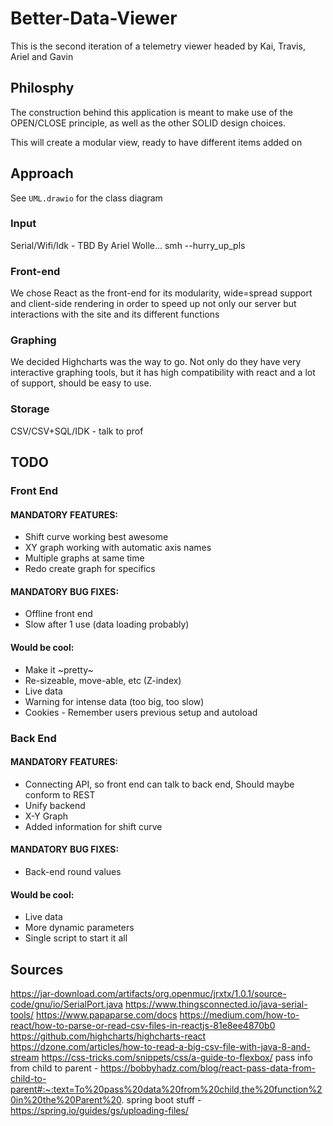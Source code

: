 # Better-Data-Viewer
This is the second iteration of a telemetry viewer headed by Kai, Travis, Ariel and Gavin

## Philosphy
The construction behind this application is meant to make use of the OPEN/CLOSE principle, as well as the other SOLID design choices.

This will create a modular view, ready to have different items added on

## Approach
See `UML.drawio` for the class diagram

### Input
Serial/Wifi/Idk - TBD By Ariel Wolle... smh --hurry_up_pls

### Front-end
We chose React as the front-end for its modularity, wide=spread support and client-side rendering in order to speed up not only our server 
but interactions with the site and its different functions

### Graphing
We decided Highcharts was the way to go. Not only do they have very interactive graphing tools, but it has high compatibility with react and
a lot of support, should be easy to use.

### Storage
CSV/CSV+SQL/IDK - talk to prof

## TODO

### Front End
#### MANDATORY FEATURES:
- Shift curve working best awesome
- XY graph working with automatic axis names
- Multiple graphs at same time
- Redo create graph for specifics

#### MANDATORY BUG FIXES:
- Offline front end
- Slow after 1 use (data loading probably)

#### Would be cool:
- Make it ~pretty~
- Re-sizeable, move-able, etc (Z-index)
- Live data
- Warning for intense data (too big, too slow)
- Cookies - Remember users previous setup and autoload

### Back End
#### MANDATORY FEATURES:
- Connecting API, so front end can talk to back end, Should maybe conform to REST
- Unify backend
- X-Y Graph
- Added information for shift curve

#### MANDATORY BUG FIXES:
- Back-end round values

#### Would be cool:
- Live data
- More dynamic parameters
- Single script to start it all


## Sources
https://jar-download.com/artifacts/org.openmuc/jrxtx/1.0.1/source-code/gnu/io/SerialPort.java
https://www.thingsconnected.io/java-serial-tools/
https://www.papaparse.com/docs
https://medium.com/how-to-react/how-to-parse-or-read-csv-files-in-reactjs-81e8ee4870b0
https://github.com/highcharts/highcharts-react
https://dzone.com/articles/how-to-read-a-big-csv-file-with-java-8-and-stream
https://css-tricks.com/snippets/css/a-guide-to-flexbox/
pass info from child to parent - https://bobbyhadz.com/blog/react-pass-data-from-child-to-parent#:~:text=To%20pass%20data%20from%20child,the%20function%20in%20the%20Parent%20.
spring boot stuff - https://spring.io/guides/gs/uploading-files/

